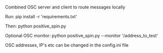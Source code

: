 Combined OSC server and client to route messages locally


Run:
pip install -r 'requirements.txt'

Then:
python positive_spin.py


Optional OSC monitor:
python positive_spin.py --monitor '/address_to_test'


OSC addresses, IP's etc can be changed in the config.ini file
